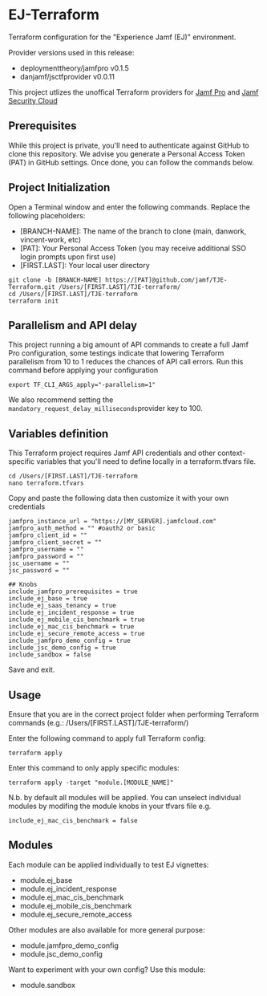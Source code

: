 # EJ-Terraform

Terraform configuration for the "Experience Jamf (EJ)" environment.

Provider versions used in this release:

- deploymenttheory/jamfpro v0.1.5
- danjamf/jsctfprovider v0.0.11

This project utlizes the unoffical Terraform providers for [Jamf Pro](https://registry.terraform.io/providers/deploymenttheory/jamfpro/latest) and [Jamf Security Cloud](https://registry.terraform.io/providers/danjamf/jsctfprovider/latest)

## Prerequisites

While this project is private, you'll need to authenticate against GitHub to clone this repository. We advise you generate a Personal Access Token (PAT) in GitHub settings. Once done, you can follow the commands below.

## Project Initialization

Open a Terminal window and enter the following commands. Replace the following placeholders:

- [BRANCH-NAME]: The name of the branch to clone (main, danwork, vincent-work, etc)
- [PAT]: Your Personal Access Token (you may receive additional SSO login prompts upon first use)
- [FIRST.LAST]: Your local user directory

```
git clone -b [BRANCH-NAME] https://[PAT]@github.com/jamf/TJE-Terraform.git /Users/[FIRST.LAST]/TJE-terraform/
cd /Users/[FIRST.LAST]/TJE-terraform
terraform init
```

## Parallelism and API delay

This project running a big amount of API commands to create a full Jamf Pro configuration, some testings indicate that lowering Terraform parallelism from 10 to 1 reduces the chances of API call errors. Run this command before applying your configuration

```
export TF_CLI_ARGS_apply="-parallelism=1"
```

We also recommend setting the `mandatory_request_delay_milliseconds`provider key to 100.

## Variables definition

This Terraform project requires Jamf API credentials and other context-specific variables that you'll need to define locally in a terraform.tfvars file.

```
cd /Users/[FIRST.LAST]/TJE-terraform
nano terraform.tfvars
```

Copy and paste the following data then customize it with your own credentials

```
jamfpro_instance_url = "https://[MY_SERVER].jamfcloud.com"
jamfpro_auth_method = "" #oauth2 or basic
jamfpro_client_id = ""
jamfpro_client_secret = ""
jamfpro_username = ""
jamfpro_password = ""
jsc_username = ""
jsc_password = ""

## Knobs
include_jamfpro_prerequisites = true
include_ej_base = true
include_ej_saas_tenancy = true
include_ej_incident_response = true
include_ej_mobile_cis_benchmark = true
include_ej_mac_cis_benchmark = true
include_ej_secure_remote_access = true
include_jamfpro_demo_config = true
include_jsc_demo_config = true
include_sandbox = false
```

Save and exit.

## Usage

Ensure that you are in the correct project folder when performing Terraform commands (e.g.: /Users/[FIRST.LAST]/TJE-terraform/)

Enter the following command to apply full Terraform config:

```
terraform apply
```

Enter this command to only apply specific modules:

```
terraform apply -target "module.[MODULE_NAME]"
```

N.b. by default all modules will be applied. You can unselect individual modules by modifing the module knobs in your tfvars file e.g.

```
include_ej_mac_cis_benchmark = false
```

## Modules

Each module can be applied individually to test EJ vignettes:

- module.ej_base
- module.ej_incident_response
- module.ej_mac_cis_benchmark
- module.ej_mobile_cis_benchmark
- module.ej_secure_remote_access

Other modules are also available for more general purpose:

- module.jamfpro_demo_config
- module.jsc_demo_config

Want to experiment with your own config? Use this module:

- module.sandbox
